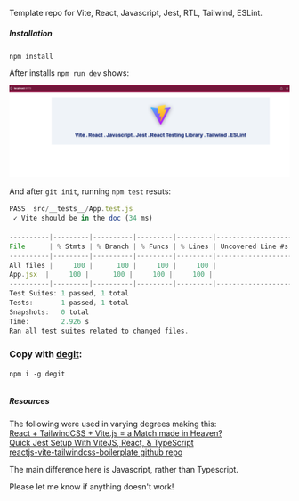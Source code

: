 Template repo for Vite, React, Javascript, Jest, RTL, Tailwind, ESLint.


##### Installation
`npm install`

After installs
`npm run dev` shows:

![preview](./preview.png)


And after `git init`, running `npm test` resuts:


 ```javascript
 PASS  src/__tests__/App.test.js
  ✓ Vite should be in the doc (34 ms)

----------|---------|----------|---------|---------|-------------------
File      | % Stmts | % Branch | % Funcs | % Lines | Uncovered Line #s 
----------|---------|----------|---------|---------|-------------------
All files |     100 |      100 |     100 |     100 |                   
 App.jsx  |     100 |      100 |     100 |     100 |                   
----------|---------|----------|---------|---------|-------------------
Test Suites: 1 passed, 1 total
Tests:       1 passed, 1 total
Snapshots:   0 total
Time:        2.926 s
Ran all test suites related to changed files.


 ```

### Copy with [degit](https://github.com/Rich-Harris/degit):  

```npm i -g degit```
```degit/ccozens/Vite-React-Javascript-Jest-React-Testing-Library-Tailwind-ESLint
```

##### Resources
The following were used in varying degrees making this:  
[React + TailwindCSS + Vite.js = a Match made in Heaven?](https://dev.to/rjzauner/react-tailwindcss-vite-js-a-match-made-in-heaven-14o5)  
[Quick Jest Setup With ViteJS, React, & TypeScript](https://codingwithmanny.medium.com/quick-jest-setup-with-vitejs-react-typescript-82f325e4323f)  
[reactjs-vite-tailwindcss-boilerplate github repo](https://github.com/joaopaulomoraes/reactjs-vite-tailwindcss-boilerplate)

The main difference here is Javascript, rather than Typescript.


Please let me know if anything doesn't work!

